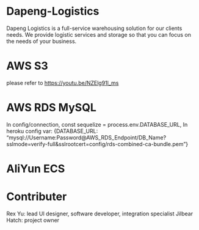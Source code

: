 # Dapeng-Logistics
Dapeng Logistics is a full-service warehousing solution for our clients needs.  We provide logistic services and storage so that you can focus on the needs of your business.

# AWS S3
please refer to https://youtu.be/NZElg91l_ms

# AWS RDS MySQL
In config/connection, const sequelize = process.env.DATABASE_URL,
In heroku config var:
{DATABASE_URL: “mysql://Username:Password@AWS_RDS_Endpoint/DB_Name?sslmode=verify-full&sslrootcert=config/rds-combined-ca-bundle.pem”}

# AliYun ECS

# Contributer
Rex Yu: lead UI designer, software developer, integration specialist
Jilbear Hatch: project owner
